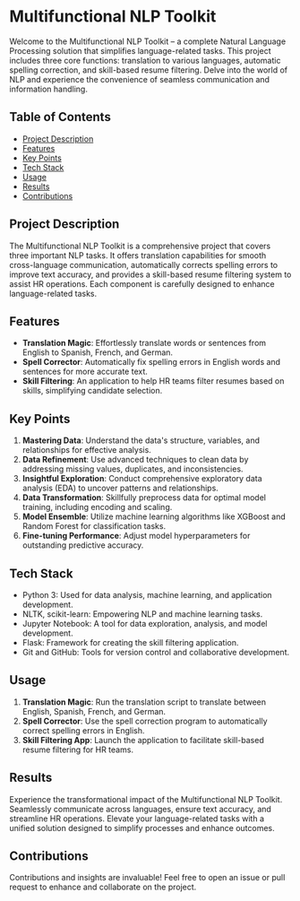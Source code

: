# Multifunctional NLP Toolkit

Welcome to the Multifunctional NLP Toolkit – a complete Natural Language Processing solution that simplifies language-related tasks. This project includes three core functions: translation to various languages, automatic spelling correction, and skill-based resume filtering. Delve into the world of NLP and experience the convenience of seamless communication and information handling.


## Table of Contents
- [Project Description](#project-description)
- [Features](#features)
- [Key Points](#key-points)
- [Tech Stack](#tech-stack)
- [Usage](#usage)
- [Results](#results)
- [Contributions](#contributions)

## Project Description

The Multifunctional NLP Toolkit is a comprehensive project that covers three important NLP tasks. It offers translation capabilities for smooth cross-language communication, automatically corrects spelling errors to improve text accuracy, and provides a skill-based resume filtering system to assist HR operations. Each component is carefully designed to enhance language-related tasks.



## Features

- **Translation Magic**: Effortlessly translate words or sentences from English to Spanish, French, and German.
- **Spell Corrector**: Automatically fix spelling errors in English words and sentences for more accurate text.
- **Skill Filtering**: An application to help HR teams filter resumes based on skills, simplifying candidate selection.

## Key Points

1. **Mastering Data**: Understand the data's structure, variables, and relationships for effective analysis.
2. **Data Refinement**: Use advanced techniques to clean data by addressing missing values, duplicates, and inconsistencies.
3. **Insightful Exploration**: Conduct comprehensive exploratory data analysis (EDA) to uncover patterns and relationships.
4. **Data Transformation**: Skillfully preprocess data for optimal model training, including encoding and scaling.
5. **Model Ensemble**: Utilize machine learning algorithms like XGBoost and Random Forest for classification tasks.
6. **Fine-tuning Performance**: Adjust model hyperparameters for outstanding predictive accuracy.

## Tech Stack

- Python 3: Used for data analysis, machine learning, and application development.
- NLTK, scikit-learn: Empowering NLP and machine learning tasks.
- Jupyter Notebook: A tool for data exploration, analysis, and model development.
- Flask: Framework for creating the skill filtering application.
- Git and GitHub: Tools for version control and collaborative development.

## Usage

1. **Translation Magic**: Run the translation script to translate between English, Spanish, French, and German.
2. **Spell Corrector**: Use the spell correction program to automatically correct spelling errors in English.
3. **Skill Filtering App**: Launch the application to facilitate skill-based resume filtering for HR teams.

## Results

Experience the transformational impact of the Multifunctional NLP Toolkit. Seamlessly communicate across languages, ensure text accuracy, and streamline HR operations. Elevate your language-related tasks with a unified solution designed to simplify processes and enhance outcomes.

## Contributions

Contributions and insights are invaluable! Feel free to open an issue or pull request to enhance and collaborate on the project.


